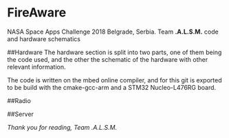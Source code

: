 # FireAware
NASA Space Apps Challenge 2018 Belgrade, Serbia. Team **.A.L.S.M.** code and hardware schematics

##Hardware
The hardware section is split into two parts, one of them being the code used, and the other the schematic of the hardware with other relevant information.

The code is written on the mbed online compiler, and for this git is exported to be build with the cmake-gcc-arm and a STM32 Nucleo-L476RG board.

##Radio

##Server


_Thank you for reading,
Team .A.L.S.M._

